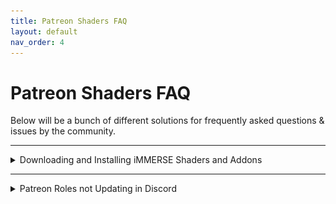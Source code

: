 ```yaml
---
title: Patreon Shaders FAQ
layout: default
nav_order: 4
---
```


# Patreon Shaders FAQ

Below will be a bunch of different solutions for frequently asked questions & issues by the community.

---

<details markdown="block" class="details-tree">
<summary>Downloading and Installing iMMERSE Shaders and Addons</summary>

Created by Pascal Gilcher (also known as _Marty McFly_), iMMERSE is the successor to qUINT and features some of the most robust and well known shaders that are available for ReShade.

iMMERSE comes in three different tiers:

* iMMERSE (FREE)

* iMMERSE Pro (5 USD)

* iMMERSE Ultimate (9 USD)

---

<details markdown="block" class="details-tree">
<summary>iMMERSE</summary>

iMMERSE is the core repository of shaders from Pascal that are available [on GitHub](https://github.com/martymcmodding/iMMERSE).

The iMMERSE repository includes:

* iMMERSE Launchpad (Basic Requirement for all iMMERSE shaders.)

* iMMERSE MXAO

* iMMERSE Sharpen

* iMMERSE Anti-Aliasing (SMAA)

---

<details markdown="block" class="details-tree">
<summary>Downloading and Installing the iMMERSE Repository</summary>

To install the iMMERSE repository, utilize the ReShade Installer to download the iMMERSE repository during the shader installation process.

**Alternatively**, if you would like to install this repository manually, check out [our guide for installing ReShade shaders manually](https://guides.martysmods.com/docs/reshade/downloading-and-installing/#step-1-create-a-reshade-shaders-folder)!

If you plan on installing iMMERSE Pro or iMMERSE Ultimate shaders, DO NOT install the iMMERSE Repository manually or through the ReShade installer. Doing so will cause duplicates of the iMMERSE base shaders - as they are included with the iMMERSE Pro and Ultimate archives.

</details>

</details>

---

<details markdown="block" class="details-tree">
<summary>iMMERSE Pro</summary>

iMMERSE Pro is a premium repository of Pascal's shaders, available to [the "Raytracers" tier members from Pascal's Patreon](http://www.patreon.com/mcflypg).

For $5 USD, you can access this repository, which currently features:

* iMMERSE Pro: RTGI

* iMMERSE Pro: Clarity

* iMMERSE Pro: Depth of Field

* iMMERSE Pro: ReGrade

* iMMERSE Pro: Insight

* iMMERSE Pro: Solaris

---

<details markdown="block" class="details-tree">
<summary>Downloading and Installing the iMMERSE Pro Repository</summary>

To access the iMMERSE Pro Archive, make sure you're a current subscriber to [Pascal's Patreon at the $5 USD Raytracers tier](http://www.patreon.com/mcflypg).

Once subscribed, you are able to download iMMERSE Pro shaders from [Pascal's Discord (PGHUB)](https://discord.com/invite/wY49KMxjHT). You can find the latest iMMERSE Pro shader archive in the [#downloads-level-1](https://discord.com/channels/494578207505514496/494599998059839498) Discord channel.

You are free to keep these shaders after your subscription and you will not be revoked access to these shaders at any given point. You are also free to end your subscription at any time.

Once you've downloaded the latest iMMERSE Pro Shader archive, you can install them with a simple drag and drop procedure. This process is shown in [our guide for installing ReShade Shaders manually](https://guides.martysmods.com/docs/reshade/downloading-and-installing/#step-1-create-a-reshade-shaders-folder)!

</details>

</details>

---

<details markdown="block" class="details-tree">
<summary>iMMERSE Ultimate</summary>

iMMERSE Ultimate is an aditional premium collection of Pascal's shaders, available to [the "Pathtracers" tier members from Pascal's Patreon](http://www.patreon.com/mcflypg).

For $10 USD, you can access this suite, which features:

* iMMERSE Ultimate: Convolution Bloom

* iMMERSE Ultimate: ReGrade+ (Add-On + Shader)

* iMMERSE Ultimate: LUT Manager (Add-On + Shader)

* iMMERSE Ultimate: ReLight

---

<details markdown="block" class="details-tree">
<summary>Downloading the iMMERSE Ultimate Repository</summary>

To access the iMMERSE Ultimate repository, make sure you're a current subscriber to [Pascal's Patreon for the $10 USD Pathtracers tier](http://www.patreon.com/mcflypg).

Once subscribed, you are able to download iMMERSE Pro repository from [Pascal's Discord (PGHUB)](https://discord.com/invite/wY49KMxjHT). 

You can find the latest iMMERSE Pro shader archive in the [#downloads-level-2](https://discord.com/channels/494578207505514496/494599917273350164) Discord channel.

You are free to keep these shaders after your subscription and you will not be revoked access to these shaders at any given point. You are also free to end your subscription at any time.

</details>

---

<details markdown="block" class="details-tree">
<summary>Installing iMMERSE Ultimate Shaders</summary>

Once you've downloaded the latest iMMERSE Ultimate Shader archive, you can install them with a simple drag and drop procedure. This process is shown in [our guide for installing ReShade Shaders manually](https://guides.martysmods.com/docs/reshade/downloading-and-installing/#step-1-create-a-reshade-shaders-folder)!

</details>

---

<details markdown="block" class="details-tree">
<summary>Installing iMMERSE Ultimate Add-ons</summary>

## Open the iMMERSE Ultimate Archive

Open the iMMERSE Ultimate archive that you've downloaded from the PGHub Discord:

![Image](./images/immerse_ultimate_archive.webp)

---

## Navigate to the Addons Folder

Open the "**Addons**" folder within the iMMERSE Ultimate Archive

![Image](./images/immerse_ultimate_addons.webp)

---

## Open Your Game Folder

Navigate to your game folder where ReShade and the game exectuable exist.

If you're unsure where your game directory is located, please see our guide on [how to locate your game's executable](https://guides.martysmods.com/docs/additional-guides/finding-your-game-executable-and-directory/) for assistance!

---

## Drag and Drop the Addons Into Your Game Folder

Drag and drop the addon files from the iMMERSE Ultimate archive into your game folder.

![Image](./images/addons_drag_and_drop.webp)

After moving the addon files into your game folder, you've sucessfully installed the iMMERSE Ultimate Add-on portion of the archive!

</details>

</details>

</details>

---

<details markdown="block" class="details-tree">
<summary>Patreon Roles not Updating in Discord</summary>

If you're having trouble accessing the iMMERSE Pro archive due to role permissions in the Discord, follow these steps to resolve the issue:

---

## Open Patreon's "Connected Apps" Settings

Navigate to [Patreon's 'Connected Apps' Settings](https://www.patreon.com/settings/apps/)

---

## Navigate to the Discord Account Connections

Click the "**Discord**" Icon:

![Image](./images/patreon_discord_icon.webp) 

---

## Disconnect your Discord Account

Click "**Disconnect**" to unlink your Discord Account from Patreon:

![Image](./images/patreon_disconnect_discord.webp)

---

## Reconnect your Discord Account

Click "**Connect**" and sign into your Discord account:

![Image](./images/patreon_connect_discord.webp)

---

## Grant Discord Permissions for Patreon

Grant Permission by clicking "**Authorize**":

![Image](./images/discord_authorize.webp)

---

## Check Your Role Access
Finally, verify your updated roles within the PGHub Discord Server.

If you still do not have your Patreon roles in Discord, please leave the Discord server and then rejoin through Patreon!

</details>

